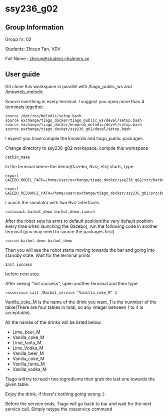 # ssy236_g02


## Group Information
Group nr: 02

Students: Zhicun Tan, VDV

Full Name : zhicun@student.chalmers.se

## User guide
Git clone this workspace in parallel with /tiago_public_ws and /knowrob_melodic

Source everthing in every terminal. I suggest you open more than 4 terminals together.

    source /opt/ros/melodic/setup.bash
    source exchange/tiago_docker/tiago_public_ws/devel/setup.bash
    source exchange/tiago_docker/knowrob_melodic/devel/setup.bash
    source exchange/tiago_docker/ssy236_g02/devel/setup.bash

I expect you have compile the knowrob and tiago_public packages.

Change directory to ssy236_g02 workspace, compile this workspace 

    catkin_make


In the terminal where the demo(Gazebo, Rviz, etc) starts, type:

    export GAZEBO_MODEL_PATH=/home/user/exchange/tiago_docker/ssy236_g02/src/barbot_demo/models/:/home/user/exchange/tiago_docker/tiago_public_ws/src/tiago_simulation/tiago_gazebo/models

    export GAZEBO_RESOURCE_PATH=/home/user/exchange/tiago_docker/ssy236_g02/src/barbot_demo

Launch the simulator with two Rviz interfaces. 

    roslaunch barbot_demo barbot_demo.launch

After the robot sets its arms to default position(the very default position every time when launching the Gazebo), run the following code in another terminal.(you may need to source the packages first).

    rosrun barbot_demo barbot_demo

Then you will see the robot starts moving towards the bar and going into standby state. Wait for the terminal prints

    Init success

before next step.

After seeing "Init success", open another terminal and then type

    rosservice call /Barbot_service "Vanilla_coke_M" 1

Vanilla_coke_M is the name of the drink you want, 1 is the nunmber of the table(There are four tables in total, so any integer between 1 to 4 is acceptable).

All the names of the drinks will be listed below.
- Lime_beer_M
- Vanilla_coke_M
- Lime_fanta_M
- Lime_Vodka_M
- Vanilla_beer_M
- Vanilla_coke_M
- Vanilla_fanta_M
- Vanilla_vodka_M

Tiago will try to reach two ingredients then grab the last one towards the given table.

Enjoy the drink, if there's nothing going wrong :)

Before the service ends, Tiago will go back to bar and wait for the next service call. Simply retype the rosservice command 

